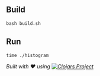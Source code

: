 ## Build

```
bash build.sh
```

## Run

```
time ./histogram
```

*Built with ❤ using [![Clojars Project](https://img.shields.io/clojars/v/cli/lein-template.svg)](https://clojars.org/cli/lein-template)*
